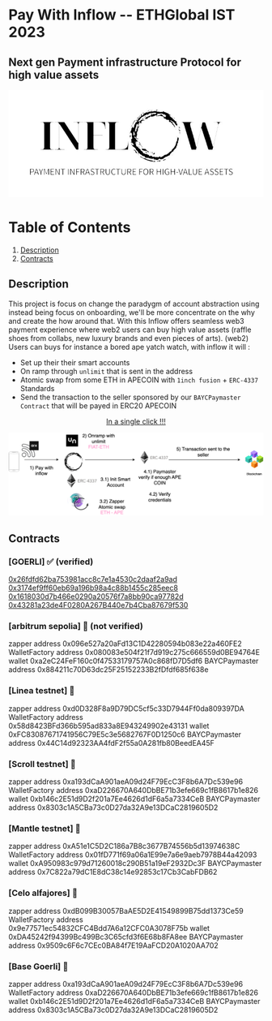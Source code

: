 # Pay With Inflow -- ETHGlobal IST 2023

## Next gen Payment infrastructure Protocol for high value assets

![image](assets/inflow.png)

# Table of Contents

1. [Description](#description)
2. [Contracts](#contracts)

## Description

This project is focus on change the paradygm of account abstraction using instead being focus on onboarding, we'll be more concentrate on the why and create the how around that. With this Inflow offers seamless web3 payment experience where web2 users can buy high value assets (raffle shoes from collabs, new luxury brands and even pieces of arts). (web2) Users can buys for instance a bored ape yatch watch, with inflow it will :

- Set up their their smart accounts
- On ramp through `unlimit` that is sent in the address
- Atomic swap from some ETH in APECOIN with `1inch fusion` + `ERC-4337` Standards
- Send the transaction to the seller sponsored by our `BAYCPaymaster Contract` that will be payed in ERC20 APECOIN

<center><u>In a single click !!!</u></center>

![image](assets/Inflow%20Flow%20Level.png)

## Contracts

### [GOERLI] ✅ (verified)

[0x26fdfd62ba753981acc8c7e1a4530c2daaf2a9ad](https://goerli.etherscan.io/address/0x26fdfd62ba753981acc8c7e1a4530c2daaf2a9ad)  
[0x3174ef9ff60eb69a196b98a4c88b1455c285eec8](https://goerli.etherscan.io/address/0x3174ef9ff60eb69a196b98a4c88b1455c285eec8)  
[0x1618030d7b466e0290a20576f7a8bb90ca97782d](https://goerli.etherscan.io/address/0x1618030d7b466e0290a20576f7a8bb90ca97782d)  
[0x43281a23de4F0280A267B440e7b4Cba87679f530](https://goerli.etherscan.io/address/0x43281a23de4F0280A267B440e7b4Cba87679f530)  

### [arbitrum sepolia] 🔄 (not verified)

zapper address 0x096e527a20aFd13C1D42280594b083e22a460FE2
WalletFactory address 0x080083e504f21f7d919c275c666559d0BE94764E
wallet 0xa2eC24FeF160c0f47533179757A0c868fD7D5df6
BAYCPaymaster address 0x884211c70D63dc25F25152233B2fDfdf685f638e

### [Linea testnet] 🔄

zapper address 0xd0D328F8a9D79DC5cf5c33D7944Ff0da809397DA
WalletFactory address 0x58d8423BFd366b595ad833a8E943249902e43131
wallet 0xFC83087671741956C79E5c3e5682767F0D1250c6
BAYCPaymaster address 0x44C14d92323AA4fdF2f55a0A281fb80BeedEA45F

### [Scroll testnet] 🔄

zapper address 0xa193dCaA901aeA09d24F79EcC3F8b6A7Dc539e96
WalletFactory address 0xaD226670A640DbBE71b3efe669c1fB8617b1e826
wallet 0xb146c2E51d9D2f201a7Ee4626d1dF6a5a7334CeB
BAYCPaymaster address 0x8303c1A5CBa73c0D27da32A9e13DCaC2819605D2

### [Mantle testnet] 🔄

zapper address 0xA51e1C5D2C186a7B8c3677B74556b5d13974638C
WalletFactory address 0x01fD771f69a06a1E99e7a6e9aeb7978B44a42093
wallet 0xA950983c979d71260018c290B51a19eF2932Dc3F
BAYCPaymaster address 0x7C822a79dC1E8dC38c14e92853c17Cb3CabFDB62

### [Celo alfajores] 🔄

zapper address 0xdB099B30057BaAE5D2E41549899B75dd1373Ce59
WalletFactory address 0x9e77571ec54832CFC4Bdd7A6a12CFC0A3078F75b
wallet 0xDA45242f94399Bc499Bc3C65cfd3f6E68b8FA8ee
BAYCPaymaster address 0x9509c6F6c7CEc0BA84f7E19AaFCD20A1020AA702

### [Base Goerli] 🔄

zapper address 0xa193dCaA901aeA09d24F79EcC3F8b6A7Dc539e96
WalletFactory address 0xaD226670A640DbBE71b3efe669c1fB8617b1e826
wallet 0xb146c2E51d9D2f201a7Ee4626d1dF6a5a7334CeB
BAYCPaymaster address 0x8303c1A5CBa73c0D27da32A9e13DCaC2819605D2
